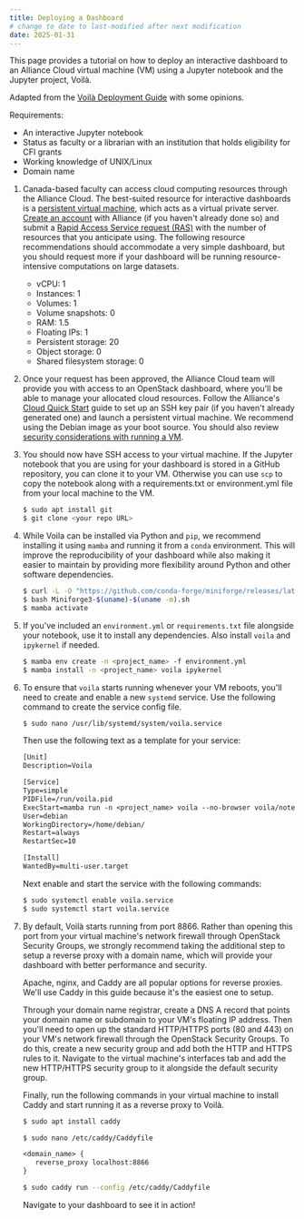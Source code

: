 ```yaml
---
title: Deploying a Dashboard
# change to date to last-modified after next modification
date: 2025-01-31
---
```


This page provides a tutorial on how to deploy an interactive dashboard to an
Alliance Cloud virtual machine (VM) using a Jupyter notebook and the Jupyter
project, Voilà.

Adapted from the
[Voilà Deployment Guide](https://voila.readthedocs.io/en/stable/deploy.html#running-voila-on-a-private-server)
with some opinions.

Requirements:

- An interactive Jupyter notebook
- Status as faculty or a librarian with an institution that holds eligibility
  for CFI grants
- Working knowledge of UNIX/Linux
- Domain name

1. Canada-based faculty can access cloud computing resources through the
   Alliance Cloud. The best-suited resource for interactive dashboards is a
   [persistent virtual machine](https://ubc-geography.github.io/computing-resources/cloud-computing/#persistent-instances),
   which acts as a virtual private server.
   [Create an account](https://alliancecan.ca/en/services/advanced-research-computing/account-management/apply-account)
   with Alliance (if you haven't already done so) and submit a
   [Rapid Access Service request (RAS)](https://docs.google.com/forms/d/e/1FAIpQLSeU_BoRk5cEz3AvVLf3e9yZJq-OvcFCQ-mg7p4AWXmUkd5rTw/viewform)
   with the number of resources that you anticipate using. The following
   resource recommendations should accommodate a very simple dashboard, but you
   should request more if your dashboard will be running resource-intensive
   computations on large datasets.

   - vCPU: 1
   - Instances: 1
   - Volumes: 1
   - Volume snapshots: 0
   - RAM: 1.5
   - Floating IPs: 1
   - Persistent storage: 20
   - Object storage: 0
   - Shared filesystem storage: 0

2. Once your request has been approved, the Alliance Cloud team will provide you
   with access to an OpenStack dashboard, where you'll be able to manage your
   allocated cloud resources. Follow the Alliance's
   [Cloud Quick Start](https://docs.alliancecan.ca/wiki/Cloud_Quick_Start) guide
   to set up an SSH key pair (if you haven't already generated one) and launch a
   persistent virtual machine. We recommend using the Debian image as your boot
   source. You should also review
   [security considerations with running a VM](https://docs.alliancecan.ca/wiki/Security_considerations_when_running_a_VM).

3. You should now have SSH access to your virtual machine. If the Jupyter
   notebook that you are using for your dashboard is stored in a GitHub
   repository, you can clone it to your VM. Otherwise you can use `scp` to copy
   the notebook along with a requirements.txt or environment.yml file from your
   local machine to the VM.

   ```bash
   $ sudo apt install git
   $ git clone <your repo URL>
   ```

4. While Voila can be installed via Python and `pip`, we recommend installing it
   using `mamba` and running it from a `conda` environment. This will improve
   the reproducibility of your dashboard while also making it easier to maintain
   by providing more flexibility around Python and other software dependencies.

   ```bash
   $ curl -L -O "https://github.com/conda-forge/miniforge/releases/latest/download/Miniforge3-$(uname)-$(uname -m).sh"
   $ bash Miniforge3-$(uname)-$(uname -m).sh
   $ mamba activate
   ```

5. If you've included an `environment.yml` or `requirements.txt` file alongside
   your notebook, use it to install any dependencies. Also install `voila` and
   `ipykernel` if needed.

   ```bash
   $ mamba env create -n <project_name> -f environment.yml
   $ mamba install -n <project_name> voila ipykernel
   ```

6. To ensure that `voila` starts running whenever your VM reboots, you'll need
   to create and enable a new `systemd` service. Use the following command to
   create the service config file.

   ```bash
   $ sudo nano /usr/lib/systemd/system/voila.service
   ```

   Then use the following text as a template for your service:

   ```{.txt filename="/usr/lib/systemd/system/voila.service"}
   [Unit]
   Description=Voila

   [Service]
   Type=simple
   PIDFile=/run/voila.pid
   ExecStart=mamba run -n <project_name> voila --no-browser voila/notebooks/<notebook_file>
   User=debian
   WorkingDirectory=/home/debian/
   Restart=always
   RestartSec=10

   [Install]
   WantedBy=multi-user.target
   ```

   Next enable and start the service with the following commands:

   ```bash
   $ sudo systemctl enable voila.service
   $ sudo systemctl start voila.service
   ```

7. By default, Voilà starts running from port 8866. Rather than opening this
   port from your virtual machine's network firewall through OpenStack Security
   Groups, we strongly recommend taking the additional step to setup a reverse
   proxy with a domain name, which will provide your dashboard with better
   performance and security.

   Apache, nginx, and Caddy are all popular options for reverse proxies. We'll
   use Caddy in this guide because it's the easiest one to setup.

   Through your domain name registrar, create a DNS A record that points your
   domain name or subdomain to your VM's floating IP address. Then you'll need
   to open up the standard HTTP/HTTPS ports (80 and 443) on your VM's network
   firewall through the OpenStack Security Groups. To do this, create a new
   security group and add both the HTTP and HTTPS rules to it. Navigate to the
   virtual machine's interfaces tab and add the new HTTP/HTTPS security group to
   it alongside the default security group.

   Finally, run the following commands in your virtual machine to install Caddy
   and start running it as a reverse proxy to Voilà.

   ```bash
   $ sudo apt install caddy
   ```

   ```bash
   $ sudo nano /etc/caddy/Caddyfile
   ```

   ```{.txt filename="/etc/caddy/Caddyfile"}
   <domain_name> {
      reverse_proxy localhost:8866
   }
   ```

   ```bash
   $ sudo caddy run --config /etc/caddy/Caddyfile
   ```

   Navigate to your dashboard to see it in action!
